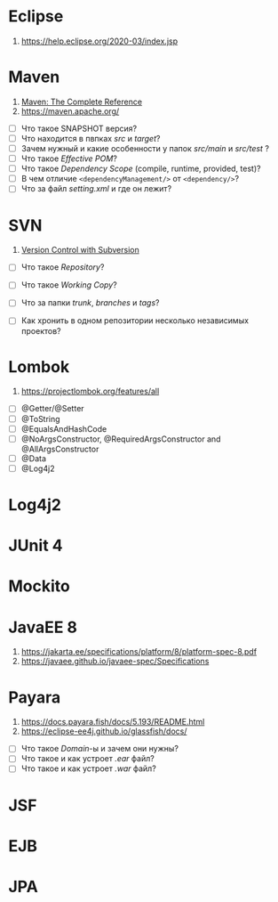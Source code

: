 # Eclipse
1. https://help.eclipse.org/2020-03/index.jsp

# Maven
1. [Maven: The Complete Reference](https://books.sonatype.com/mvnref-book/pdf/mvnref-pdf.pdf)
2. https://maven.apache.org/
- [ ] Что такое SNAPSHOT версия?
- [ ] Что находится в пвпках *src* и *target*?
- [ ] Зачем нужный и какие особенности у папок *src/main* и *src/test* ?
- [ ] Что такое *Effective POM*?
- [ ] Что такое *Dependency Scope* (compile, runtime, provided, test)?
- [ ] В чем отличие `<dependencyManagement/>` от `<dependency/>`? 
- [ ] Что за файл *setting.xml* и где он лежит? 

# SVN
1. [Version Control with Subversion](http://svnbook.red-bean.com/en/1.7/svn-book.pdf)
- [ ] Что такое *Repository*?
- [ ] Что такое *Working Copy*?
- [ ] Что за папки *trunk*, *branches* и *tags*?
- [ ] Как хронить в одном репозитории несколько независимых проектов?


# Lombok
1. https://projectlombok.org/features/all
- [ ] @Getter/@Setter
- [ ] @ToString
- [ ] @EqualsAndHashCode
- [ ] @NoArgsConstructor, @RequiredArgsConstructor and @AllArgsConstructor
- [ ] @Data
- [ ] @Log4j2

# Log4j2
# JUnit 4
# Mockito

# JavaEE 8
1. https://jakarta.ee/specifications/platform/8/platform-spec-8.pdf
2. https://javaee.github.io/javaee-spec/Specifications

# Payara
1. https://docs.payara.fish/docs/5.193/README.html
2. https://eclipse-ee4j.github.io/glassfish/docs/
- [ ] Что такое *Domain*-ы и зачем они нужны? 
- [ ] Что такое и как устроет *.ear* файл?
- [ ] Что такое и как устроет *.war* файл?

# JSF
# EJB
# JPA

